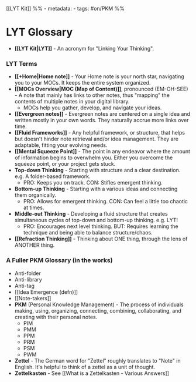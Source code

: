  [[LYT Kit]]
%% - metadata:
	- tags: #on/PKM %%
# LYT Glossary
- **[[LYT Kit|LYT]]** - An acronym for "Linking Your Thinking".
### LYT Terms
- **[[+Home|Home note]]** - Your Home note is your north star, navigating you to your MOCs. It keeps the entire system organized.
- **[[MOCs Overview|MOC (Map of Content)]]**, pronounced (EM-OH-SEE) - A note that mainly has links to other notes, thus "mapping" the contents of multiple notes in your digital library. 
	- MOCs help you gather, develop, and navigate your ideas.
- **[[Evergreen notes]]** - Evergreen notes are centered on a single idea and written mostly in your own words. They naturally accrue more links over time.
- **[[Fluid Frameworks]]** - Any helpful framework, or structure, that helps but doesn't hinder note retrieval and/or idea management. They are adaptable, fitting your evolving needs.
- **[[Mental Squeeze Point]]** - The point in any endeavor where the amount of information begins to overwhelm you. Either you overcome the squeeze point, or your project gets stuck.
- **Top-down Thinking** - Starting with structure and a clear destination. e.g. A folder-based framework.
	- PRO: Keeps you on track. CON: Stifles emergent thinking.
- **Bottom-up Thinking** - Starting with a various ideas and connecting them organically. 
	- PRO: Allows for emergent thinking. CON: Can feel a little too chaotic at times. 
- **Middle-out Thinking** - Developing a fluid structure that creates simultaneous cycles of top-down and bottom-up thinking. e.g. LYT!
	- PRO: Encourages next level thinking. BUT: Requires learning the technique and being able to balance structure/chaos. 
- **[[Refraction Thinking]]** - Thinking about ONE thing, through the lens of ANOTHER thing. 

### A Fuller PKM Glossary (in the works)
- Anti-folder
- Anti-library
- Anti-tag
- [[Idea Emergence (defn)]]
- [[Note-takers]]
- **PKM** (Personal Knowledge Management) - The process of individuals making, using, organizing, connecting, combining, collaborating, and creating with their personal notes.
	- PIM
	- PMM
	- PPM
	- PRM
	- PSM
	- PWM
- **Zettel** - The German word for "Zettel" roughly translates to "Note" in English. It's helpful to think of a zettel as a unit of thought.
- **Zettelkasten** - See [[What is a Zettelkasten - Various Answers]]
